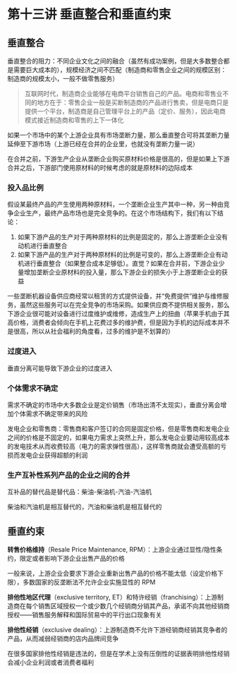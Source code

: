 # 第十三讲 垂直整合和垂直约束

## 垂直整合

垂直整合的阻力：不同企业文化之间的融合（虽然有成功案例，但是大多数整合都是需要巨大成本的），规模经济之间不匹配（制造商和零售企业之间的规模区别：制造商的规模太小，一般不做零售服务）

> 互联网时代，制造商企业能够在电商平台销售自己的产品。电商和零售业不同的地方在于：零售企业一般是买断制造商的产品进行售卖，但是电商只是提供一个平台，制造商是自己管理平台上的产品（定价、服务），因此电商模式接近制造商和零售的上下一体化

如果一个市场中的某个上游企业具有市场垄断力量，那么垂直整合可将其垄断力量延伸至下游市场（上游已经在合并的企业里，也就没有垄断力量一说）

在合并之前，下游生产企业从垄断企业购买原材料价格是很高的，但是如果上下游合并之后，下游部门使用原材料的时候考虑的就是原材料的边际成本

### 投入品比例

假设某最终产品的产生使用两种原材料，一个垄断企业生产其中一种，另一种由竞争企业生产，最终产品市场也是完全竞争的。在这个市场结构下，我们有以下结论：

1. 如果下游产品的生产对于两种原材料的比例是固定的，那么上游垄断企业没有动机进行垂直整合
2. 如果下游产品的生产对于两种原材料的比例是可变的，那么上游垄断企业有动机进行垂直整合（如果整合成本足够低）。直觉？如果在合并前，下游企业少量增加垄断企业原材料的投入量，那么下游企业的损失小于上游垄断企业的获益

一些垄断机器设备供应商经常以租赁的方式提供设备，并“免费提供”维护与维修服务，虽然这些服务可以在完全竞争的市场采购。如果供应商不提供相关服务，那么下游企业很可能对设备进行过度维护或维修，造成生产上的扭曲（苹果手机由于其高价格，消费者会倾向在手机上花费过多的维护费，但是因为手机的边际成本并不是很高，所以从社会福利的角度看，过多的维护是不划算的）

### 过度进入

垂直分离可能导致下游企业的过度进入

### 个体需求不确定

需求不确定的市场中大多数企业是定价销售（市场出清不太现实），垂直分离会增加个体需求不确定带来的风险

发电企业和零售商：零售商和客户签订的合同是固定价格，但是零售商和发电企业之间的价格是不固定的，如果电力需求上突然上升，那么发电企业要动用较高成本的发电技术从而收费较高（电力的需求弹性很高），这样零售商就会遭受高额的亏损而发电企业获得超额的利润

### 生产互补性系列产品的企业之间的合并

互补品的替代品是替代品：柴油-柴油机-汽油-汽油机

柴油和汽油机是相互替代的，汽油和柴油机是相互替代的

## 垂直约束

**转售价格维持**（Resale Price Maintenance, RPM）：上游企业通过显性/隐性条约，限定或者影响下游企业出售产品的价格

一般来说，上游企业会要求下游企业重新出售产品的价格不能太低（设定价格下限），多数国家的反垄断法不允许企业实施显性的 RPM

**排他性地区代理**（exclusive territory, ET）和特许经销（franchising）：上游制造商在每个销售区域授权一个或少数几个经销商分销其产品，承诺不向其他经销商授权——销售服务解释和国际贸易中的平行出口现象有关

**排他性经销**（exclusive dealing）：上游制造商不允许下游经销商经销其竞争者的产品，从而减弱经销商的店内品牌间竞争

在很多国家排他性经销是违法的，但是在学术上没有压倒性的证据表明排他性经销会减小企业利润或者消费者福利
